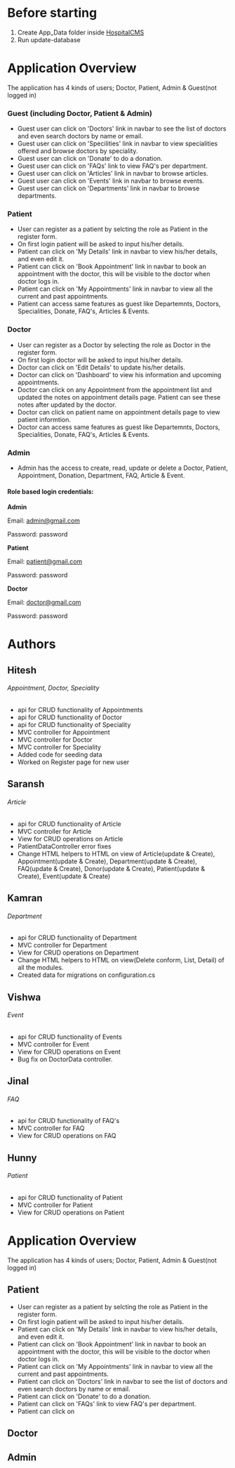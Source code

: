# Before starting
1. Create App_Data folder inside [HospitalCMS](HospitalCMS)
2. Run update-database

# Application Overview
The application has 4 kinds of users; Doctor, Patient, Admin & Guest(not logged in)

### Guest (including Doctor, Patient & Admin)
- Guest user can click on 'Doctors' link in navbar to see the list of doctors and even search doctors by name or email.
- Guest user can click on 'Specilities' link in navbar to view specialities offered and browse doctors by speciality.
- Guest user can click on 'Donate' to do a donation.
- Guest user can click on 'FAQs' link to view FAQ's per department.
- Guest user can click on 'Articles' link in navbar to browse articles.
- Guest user can click on 'Events' link in navbar to browse events.
- Guest user can click on 'Departments' link in navbar to browse departments.

### Patient
- User can register as a patient by selcting the role as Patient in the register form.
- On first login patient will be asked to input his/her details.
- Patient can click on 'My Details' link in navbar to view his/her details, and even edit it.
- Patient can click on 'Book Appointment' link in navbar to book an appointment with the doctor, this will be visible to the doctor when doctor logs in.
- Patient can click on 'My Appointments' link in navbar to view all the current and past appointments.
- Patient can access same features as guest like Departemnts, Doctors, Specialities, Donate, FAQ's, Articles & Events.

### Doctor
- User can register as a Doctor by selecting the role as Doctor in the register form.
- On first login doctor will be asked to input his/her details.
- Doctor can click on 'Edit Details' to update his/her details.
- Doctor can click on 'Dashboard' to view his information and upcoming appointments.
- Doctor can click on any Appointment from the appointment list and updated the notes on appointment details page. Patient can see these notes after updated by the doctor.
- Doctor can click on patient name on appointment details page to view patient informtion.
- Doctor can access same features as guest like Departemnts, Doctors, Specialities, Donate, FAQ's, Articles & Events.

### Admin
- Admin has the access to create, read, update or delete a Doctor, Patient, Appointment, Donation, Department, FAQ, Article & Event.


#### Role based login credentials:

**Admin**

Email: admin@gmail.com

Password: password

**Patient**

Email: patient@gmail.com

Password: password

**Doctor**

Email: doctor@gmail.com

Password: password


# Authors
## Hitesh
###### Appointment, Doctor, Speciality
- api for CRUD functionality of Appointments
- api for CRUD functionality of Doctor
- api for CRUD functionality of Speciality
- MVC controller for Appointment
- MVC controller for Doctor
- MVC controller for Speciality
- Added code for seeding data
- Worked on Register page for new user

## Saransh
###### Article
- api for CRUD functionality of Article
- MVC controller for Article
- View for CRUD operations on Article
- PatientDataController error fixes
- Change HTML helpers to HTML on view of Article(update & Create), Appointment(update & Create), Department(update & Create), FAQ(update & Create), Donor(update & Create), Patient(update & Create), Event(update & Create)

## Kamran
###### Department
- api for CRUD functionality of Department
- MVC controller for Department
- View for CRUD operations on Department
- Change HTML helpers to HTML on view(Delete conform, List, Detail) of all the modules.
- Created data for migrations on configuration.cs

## Vishwa
###### Event
- api for CRUD functionality of Events
- MVC controller for Event
- View for CRUD operations on Event
- Bug fix on DoctorData controller.

## Jinal
###### FAQ
- api for CRUD functionality of FAQ's
- MVC controller for FAQ
- View for CRUD operations on FAQ

## Hunny
###### Patient
- api for CRUD functionality of Patient
- MVC controller for Patient
- View for CRUD operations on Patient

# Application Overview
The application has 4 kinds of users; Doctor, Patient, Admin & Guest(not logged in)
## Patient
- User can register as a patient by selcting the role as Patient in the register form.
- On first login patient will be asked to input his/her details.
- Patient can click on 'My Details' link in navbar to view his/her details, and even edit it.
- Patient can click on 'Book Appointment' link in navbar to book an appointment with the doctor, this will be visible to the doctor when doctor logs in.
- Patient can click on 'My Appointments' link in navbar to view all the current and past appointments.
- Patient can click on 'Doctors' link in navbar to see the list of doctors and even search doctors by name or email.
- Patient can click on 'Donate' to do a donation.
- Patient can click on 'FAQs' link to view FAQ's per department.
- Patient can click on 


## Doctor

## Admin
